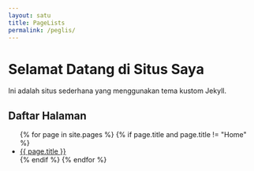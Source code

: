 ```yaml
---
layout: satu
title: PageLists
permalink: /peglis/
---
```


<div class="row">
  <div class="container">
<h1>Selamat Datang di Situs Saya</h1>
<p>Ini adalah situs sederhana yang menggunakan tema kustom Jekyll.</p>


<h2>Daftar Halaman</h2>
<ul>
  {% for page in site.pages %}
    {% if page.title and page.title != "Home" %} <!-- Optional: skip halaman beranda -->
      <li>
        <a href="{{ page.url | relative_url }}">{{ page.title }}</a>
      </li>
    {% endif %}
  {% endfor %}
</ul>

</div>
</div>
